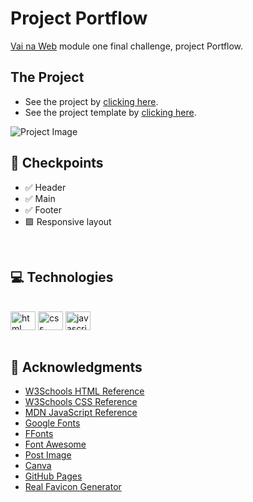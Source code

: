 # Project Portflow

[Vai na Web](https://www.vainaweb.com.br) module one final challenge, project Portflow.


## The Project

- See the project by [clicking here](https://hamomgs.github.io/portflow/).
- See the project template by [clicking here](https://xd.adobe.com/view/13ead2e1-3ac9-44a1-b4cb-14736da07bb0-46b9/).

![Project Image](https://i.postimg.cc/sgK6Xdg8/image.png)
<br>

## 📍 Checkpoints

- ✅ Header
- ✅ Main
- ✅ Footer
- 🟩 Responsive layout
<br>

## 💻 Technologies

<div style="display: inline_block"><br>
 <img align="center" height="30" width="40" alt="html icon" src="https://cdn.jsdelivr.net/gh/devicons/devicon/icons/html5/html5-original.svg" />
 <img align="center" height="30" width="40" alt="css icon" src="https://cdn.jsdelivr.net/gh/devicons/devicon/icons/css3/css3-original.svg" />
 <img align="center" height="30" width="40" alt="javascript icon" src="https://cdn.jsdelivr.net/gh/devicons/devicon/icons/javascript/javascript-plain.svg" />
</div>
</br>

## 💚 Acknowledgments

* [W3Schools HTML Reference](https://www.w3schools.com/tags/)
* [W3Schools CSS Reference](https://www.w3schools.com/cssref/)
* [MDN JavaScript Reference](https://developer.mozilla.org/pt-BR/docs/Web/JavaScript/Reference)
* [Google Fonts](https://fonts.google.com)
* [FFonts](www.ffonts.net/)
* [Font Awesome](https://fontawesome.com)
* [Post Image](https://postimages.org)
* [Canva](https://canva.com)
* [GitHub Pages](https://pages.github.com)
* [Real Favicon Generator](https://realfavicongenerator.net)
